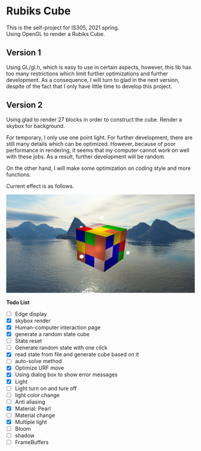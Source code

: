 # Rubiks Cube 
This is the self-project for IS305, 2021 spring.  
Using OpenGL to render a Rubiks Cube.

## Version 1
Using GL/gl.h, which is easy to use in certain aspects, however, this lib has too many restrictions which limit further optimizations and further development. As a consequence, 
I will turn to glad in the next version, despite of the fact that I only have little time to develop this project.

## Version 2
Using glad to render 27 blocks in order to construct the cube. Render a skybox for background.  

For temporary, I only use one point light. For further development, there are still many details which can be optimized. However, because of poor performance in rendering, it seems that my computer cannot work on well with these jobs. As a result, further development will be random. 

On the other hand, I will make some optimization on coding style and more functions.

Current effect is as follows.

![avatar](./pic.jpg)


**Todo List**  
- [ ] Edge display
- [x] skybox render 
- [x] Human-computer interaction page
- [x] generate a random state cube
- [ ] State reset
- [ ] Generate random state with one click
- [x] read state from file and generate cube based on it
- [ ] auto-solve method
- [x] Optimize URF move
- [x] Using dialog box to show error messages
- [x] Light
- [ ] Light turn on and ture off
- [ ] light color change
- [ ] Anti aliasing
- [x] Material: Pearl
- [ ] Material change
- [x] Multiple light
- [ ] Bloom
- [ ] shadow
- [ ] FrameBuffers
